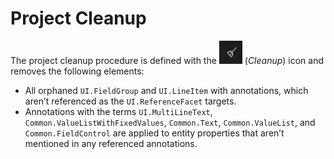 <!-- loio2640899ad445407abfefe24bdf74272c -->

# Project Cleanup

The project cleanup procedure is defined with the ![](images/Project_Cleanup_9853741.png) \(*Cleanup*\) icon and removes the following elements:

-   All orphaned `UI.FieldGroup` and `UI.LineItem` with annotations, which aren’t referenced as the `UI.ReferenceFacet` targets.
-   Annotations with the terms `UI.MultiLineText`, `Common.ValueListWithFixedValues`, `Common.Text`, `Common.ValueList`, and `Common.FieldControl` are applied to entity properties that aren’t mentioned in any referenced annotations.

